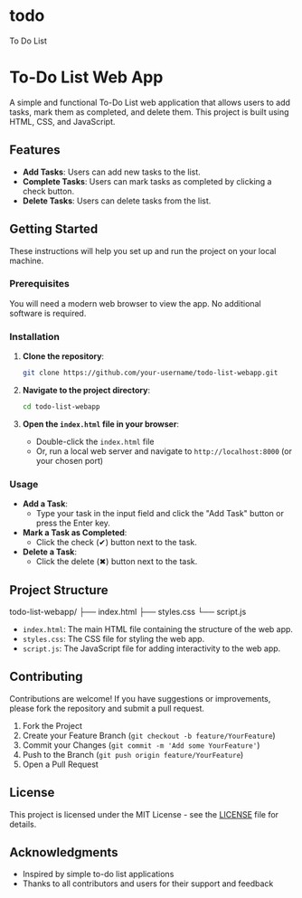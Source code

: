 # todo
To Do List

# To-Do List Web App

A simple and functional To-Do List web application that allows users to add tasks, mark them as completed, and delete them. This project is built using HTML, CSS, and JavaScript.

## Features

- **Add Tasks**: Users can add new tasks to the list.
- **Complete Tasks**: Users can mark tasks as completed by clicking a check button.
- **Delete Tasks**: Users can delete tasks from the list.

## Getting Started

These instructions will help you set up and run the project on your local machine.

### Prerequisites

You will need a modern web browser to view the app. No additional software is required.

### Installation

1. **Clone the repository**:
    ```bash
    git clone https://github.com/your-username/todo-list-webapp.git
    ```

2. **Navigate to the project directory**:
    ```bash
    cd todo-list-webapp
    ```

3. **Open the `index.html` file in your browser**:
    - Double-click the `index.html` file
    - Or, run a local web server and navigate to `http://localhost:8000` (or your chosen port)

### Usage

- **Add a Task**:
  - Type your task in the input field and click the "Add Task" button or press the Enter key.
- **Mark a Task as Completed**:
  - Click the check (✔) button next to the task.
- **Delete a Task**:
  - Click the delete (✖) button next to the task.

## Project Structure

todo-list-webapp/
├── index.html
├── styles.css
└── script.js


- `index.html`: The main HTML file containing the structure of the web app.
- `styles.css`: The CSS file for styling the web app.
- `script.js`: The JavaScript file for adding interactivity to the web app.

## Contributing

Contributions are welcome! If you have suggestions or improvements, please fork the repository and submit a pull request.

1. Fork the Project
2. Create your Feature Branch (`git checkout -b feature/YourFeature`)
3. Commit your Changes (`git commit -m 'Add some YourFeature'`)
4. Push to the Branch (`git push origin feature/YourFeature`)
5. Open a Pull Request

## License

This project is licensed under the MIT License - see the [LICENSE](LICENSE) file for details.

## Acknowledgments

- Inspired by simple to-do list applications
- Thanks to all contributors and users for their support and feedback

